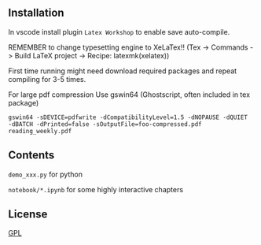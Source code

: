 ## Installation

In vscode install plugin `Latex Workshop` to enable save auto-compile.

REMEMBER to change typesetting engine to XeLaTex!! (Tex -> Commands -> Build
LaTeX project -> Recipe: latexmk(xelatex))

First time running might need download required packages and repeat compiling
for 3-5 times. 

For large pdf compression Use gswin64 (Ghostscript, often included in tex
package)
```
gswin64 -sDEVICE=pdfwrite -dCompatibilityLevel=1.5 -dNOPAUSE -dQUIET
-dBATCH -dPrinted=false -sOutputFile=foo-compressed.pdf reading_weekly.pdf
```

## Contents

`demo_xxx.py` for python  

`notebook/*.ipynb` for some highly interactive chapters


## License 
[GPL](https://github.com/josephwright/beamer/blob/main/LICENSE.md)
